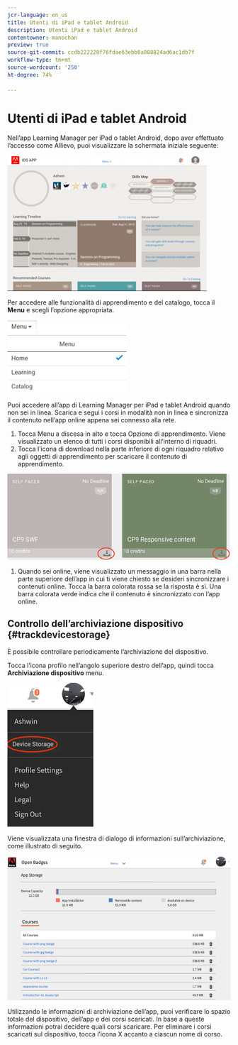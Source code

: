 ```yaml
---
jcr-language: en_us
title: Utenti di iPad e tablet Android
description: Utenti iPad e tablet Android
contentowner: manochan
preview: true
source-git-commit: ccdb222228f76fdae63ebb0a808824ad6ac1db7f
workflow-type: tm+mt
source-wordcount: '250'
ht-degree: 74%

---
```




# Utenti di iPad e tablet Android

Nell’app Learning Manager per iPad o tablet Android, dopo aver effettuato l’accesso come Allievo, puoi visualizzare la schermata iniziale seguente:

![](assets/screenshot-2015-08-07-12-24-40-e1439211134842.png)

Per accedere alle funzionalità di apprendimento e del catalogo, tocca il **Menu** e scegli l’opzione appropriata.

![](assets/menu-ipad.png)

Puoi accedere all’app di Learning Manager per iPad e tablet Android quando non sei in linea. Scarica e segui i corsi in modalità non in linea e sincronizza il contenuto nell’app online appena sei connesso alla rete.

1. Tocca Menu a discesa in alto e tocca Opzione di apprendimento. Viene visualizzato un elenco di tutti i corsi disponibili all’interno di riquadri.
1. Tocca l’icona di download nella parte inferiore di ogni riquadro relativo agli oggetti di apprendimento per scaricare il contenuto di apprendimento.

![](assets/download-ipad.png)

1. Quando sei online, viene visualizzato un messaggio in una barra nella parte superiore dell’app in cui ti viene chiesto se desideri sincronizzare i contenuti online. Tocca la barra colorata rossa se la risposta è sì. Una barra colorata verde indica che il contenuto è sincronizzato con l’app online.

## Controllo dell’archiviazione dispositivo {#trackdevicestorage}

È possibile controllare periodicamente l’archiviazione del dispositivo.

Tocca l’icona profilo nell’angolo superiore destro dell’app, quindi tocca **Archiviazione dispositivo** menu.

![](assets/app-device-storage.png)

Viene visualizzata una finestra di dialogo di informazioni sull’archiviazione, come illustrato di seguito.

![](assets/app-storage.png)

Utilizzando le informazioni di archiviazione dell’app, puoi verificare lo spazio totale del dispositivo, dell’app e dei corsi scaricati. In base a queste informazioni potrai decidere quali corsi scaricare. Per eliminare i corsi scaricati sul dispositivo, tocca l’icona X accanto a ciascun nome di corso.
